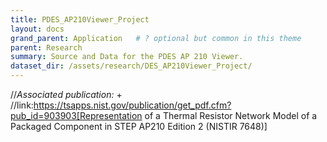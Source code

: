 ```yaml
---
title: PDES_AP210Viewer_Project
layout: docs
grand_parent: Application   # ? optional but common in this theme
parent: Research
summary: Source and Data for the PDES AP 210 Viewer.
dataset_dir: /assets/research/DES_AP210Viewer_Project/
---
```


//*Associated publication:* +
//link:https://tsapps.nist.gov/publication/get_pdf.cfm?pub_id=903903[Representation of a Thermal Resistor Network Model of a Packaged Component in STEP AP210 Edition 2 (NISTIR 7648)]
